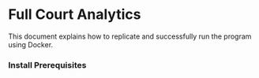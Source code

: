 # Full Court Analytics 
This document explains how to replicate and successfully run the program using Docker.

### Install Prerequisites
